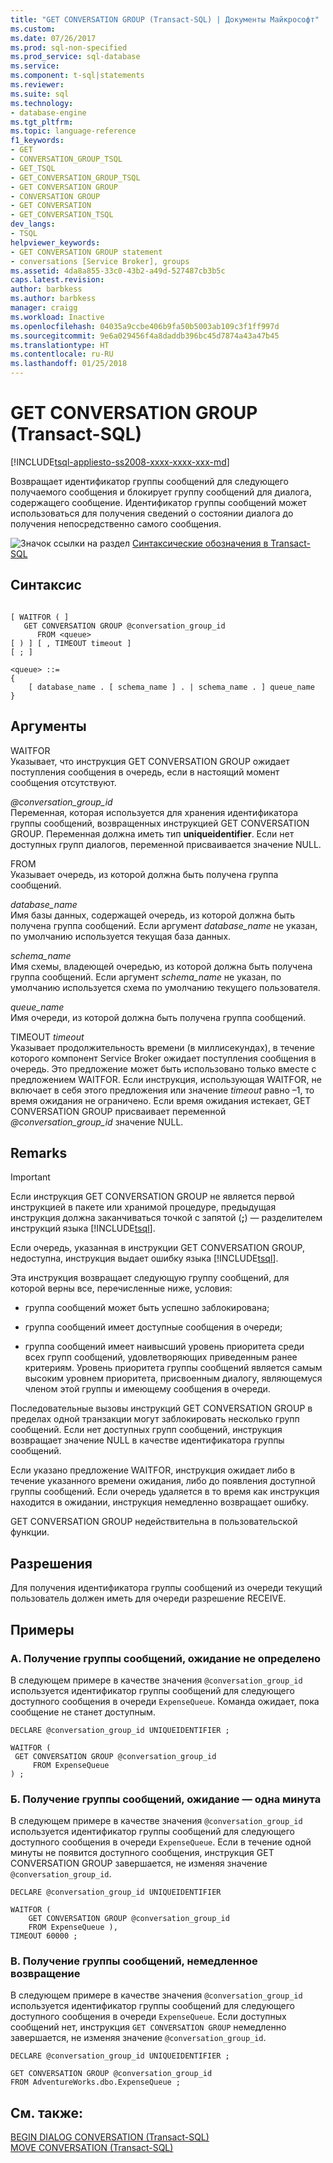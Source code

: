 ```yaml
---
title: "GET CONVERSATION GROUP (Transact-SQL) | Документы Майкрософт"
ms.custom: 
ms.date: 07/26/2017
ms.prod: sql-non-specified
ms.prod_service: sql-database
ms.service: 
ms.component: t-sql|statements
ms.reviewer: 
ms.suite: sql
ms.technology:
- database-engine
ms.tgt_pltfrm: 
ms.topic: language-reference
f1_keywords:
- GET
- CONVERSATION_GROUP_TSQL
- GET_TSQL
- GET_CONVERSATION_GROUP_TSQL
- GET CONVERSATION GROUP
- CONVERSATION GROUP
- GET CONVERSATION
- GET_CONVERSATION_TSQL
dev_langs:
- TSQL
helpviewer_keywords:
- GET CONVERSATION GROUP statement
- conversations [Service Broker], groups
ms.assetid: 4da8a855-33c0-43b2-a49d-527487cb3b5c
caps.latest.revision: 
author: barbkess
ms.author: barbkess
manager: craigg
ms.workload: Inactive
ms.openlocfilehash: 04035a9ccbe406b9fa50b5003ab109c3f1ff997d
ms.sourcegitcommit: 9e6a029456f4a8daddb396bc45d7874a43a47b45
ms.translationtype: HT
ms.contentlocale: ru-RU
ms.lasthandoff: 01/25/2018
---
```

# <a name="get-conversation-group-transact-sql"></a>GET CONVERSATION GROUP (Transact-SQL)
[!INCLUDE[tsql-appliesto-ss2008-xxxx-xxxx-xxx-md](../../includes/tsql-appliesto-ss2008-xxxx-xxxx-xxx-md.md)]

  Возвращает идентификатор группы сообщений для следующего получаемого сообщения и блокирует группу сообщений для диалога, содержащего сообщение. Идентификатор группы сообщений может использоваться для получения сведений о состоянии диалога до получения непосредственно самого сообщения.  
  
 ![Значок ссылки на раздел](../../database-engine/configure-windows/media/topic-link.gif "Значок ссылки на раздел") [Синтаксические обозначения в Transact-SQL](../../t-sql/language-elements/transact-sql-syntax-conventions-transact-sql.md)  
  
## <a name="syntax"></a>Синтаксис  
  
```  
  
[ WAITFOR ( ]  
   GET CONVERSATION GROUP @conversation_group_id  
      FROM <queue>  
[ ) ] [ , TIMEOUT timeout ]  
[ ; ]  
  
<queue> ::=  
{  
    [ database_name . [ schema_name ] . | schema_name . ] queue_name  
}  
```  
  
## <a name="arguments"></a>Аргументы  
 WAITFOR  
 Указывает, что инструкция GET CONVERSATION GROUP ожидает поступления сообщения в очередь, если в настоящий момент сообщения отсутствуют.  
  
 *@conversation_group_id*  
 Переменная, которая используется для хранения идентификатора группы сообщений, возвращенных инструкцией GET CONVERSATION GROUP. Переменная должна иметь тип **uniqueidentifier**. Если нет доступных групп диалогов, переменной присваивается значение NULL.  
  
 FROM  
 Указывает очередь, из которой должна быть получена группа сообщений.  
  
 *database_name*  
 Имя базы данных, содержащей очередь, из которой должна быть получена группа сообщений. Если аргумент *database_name* не указан, по умолчанию используется текущая база данных.  
  
 *schema_name*  
 Имя схемы, владеющей очередью, из которой должна быть получена группа сообщений. Если аргумент *schema_name* не указан, по умолчанию используется схема по умолчанию текущего пользователя.  
  
 *queue_name*  
 Имя очереди, из которой должна быть получена группа сообщений.  
  
 TIMEOUT *timeout*  
 Указывает продолжительность времени (в миллисекундах), в течение которого компонент Service Broker ожидает поступления сообщения в очередь. Это предложение может быть использовано только вместе с предложением WAITFOR. Если инструкция, использующая WAITFOR, не включает в себя этого предложения или значение *timeout* равно –1, то время ожидания не ограничено. Если время ожидания истекает, GET CONVERSATION GROUP присваивает переменной *@conversation_group_id* значение NULL.  
  
## <a name="remarks"></a>Remarks  
  
> [!IMPORTANT]  
>  Если инструкция GET CONVERSATION GROUP не является первой инструкцией в пакете или хранимой процедуре, предыдущая инструкция должна заканчиваться точкой с запятой (**;**) — разделителем инструкций языка [!INCLUDE[tsql](../../includes/tsql-md.md)].  
  
 Если очередь, указанная в инструкции GET CONVERSATION GROUP, недоступна, инструкция выдает ошибку языка [!INCLUDE[tsql](../../includes/tsql-md.md)].  
  
 Эта инструкция возвращает следующую группу сообщений, для которой верны все, перечисленные ниже, условия:  
  
-   группа сообщений может быть успешно заблокирована;  
  
-   группа сообщений имеет доступные сообщения в очереди;  
  
-   группа сообщений имеет наивысший уровень приоритета среди всех групп сообщений, удовлетворяющих приведенным ранее критериям. Уровень приоритета группы сообщений является самым высоким уровнем приоритета, присвоенным диалогу, являющемуся членом этой группы и имеющему сообщения в очереди.  
  
 Последовательные вызовы инструкций GET CONVERSATION GROUP в пределах одной транзакции могут заблокировать несколько групп сообщений. Если нет доступных групп сообщений, инструкция возвращает значение NULL в качестве идентификатора группы сообщений.  
  
 Если указано предложение WAITFOR, инструкция ожидает либо в течение указанного времени ожидания, либо до появления доступной группы сообщений. Если очередь удаляется в то время как инструкция находится в ожидании, инструкция немедленно возвращает ошибку.  
  
 GET CONVERSATION GROUP недействительна в пользовательской функции.  
  
## <a name="permissions"></a>Разрешения  
 Для получения идентификатора группы сообщений из очереди текущий пользователь должен иметь для очереди разрешение RECEIVE.  
  
## <a name="examples"></a>Примеры  
  
### <a name="a-getting-a-conversation-group-waiting-indefinitely"></a>A. Получение группы сообщений, ожидание не определено  
 В следующем примере в качестве значения `@conversation_group_id` используется идентификатор группы сообщений для следующего доступного сообщения в очереди `ExpenseQueue`. Команда ожидает, пока сообщение не станет доступным.  
  
```  
DECLARE @conversation_group_id UNIQUEIDENTIFIER ;  
  
WAITFOR (  
 GET CONVERSATION GROUP @conversation_group_id  
     FROM ExpenseQueue  
) ;  
```  
  
### <a name="b-getting-a-conversation-group-waiting-one-minute"></a>Б. Получение группы сообщений, ожидание — одна минута  
 В следующем примере в качестве значения `@conversation_group_id` используется идентификатор группы сообщений для следующего доступного сообщения в очереди `ExpenseQueue`. Если в течение одной минуты не появится доступного сообщения, инструкция GET CONVERSATION GROUP завершается, не изменяя значение `@conversation_group_id`.  
  
```  
DECLARE @conversation_group_id UNIQUEIDENTIFIER  
  
WAITFOR (  
    GET CONVERSATION GROUP @conversation_group_id   
    FROM ExpenseQueue ),  
TIMEOUT 60000 ;  
```  
  
### <a name="c-getting-a-conversation-group-returning-immediately"></a>В. Получение группы сообщений, немедленное возвращение  
 В следующем примере в качестве значения `@conversation_group_id` используется идентификатор группы сообщений для следующего доступного сообщения в очереди `ExpenseQueue`. Если доступных сообщений нет, инструкция `GET CONVERSATION GROUP` немедленно завершается, не изменяя значение `@conversation_group_id`.  
  
```  
DECLARE @conversation_group_id UNIQUEIDENTIFIER ;  
  
GET CONVERSATION GROUP @conversation_group_id  
FROM AdventureWorks.dbo.ExpenseQueue ;  
```  
  
## <a name="see-also"></a>См. также:  
 [BEGIN DIALOG CONVERSATION (Transact-SQL)](../../t-sql/statements/begin-dialog-conversation-transact-sql.md)   
 [MOVE CONVERSATION (Transact-SQL)](../../t-sql/statements/move-conversation-transact-sql.md)  
  
  
